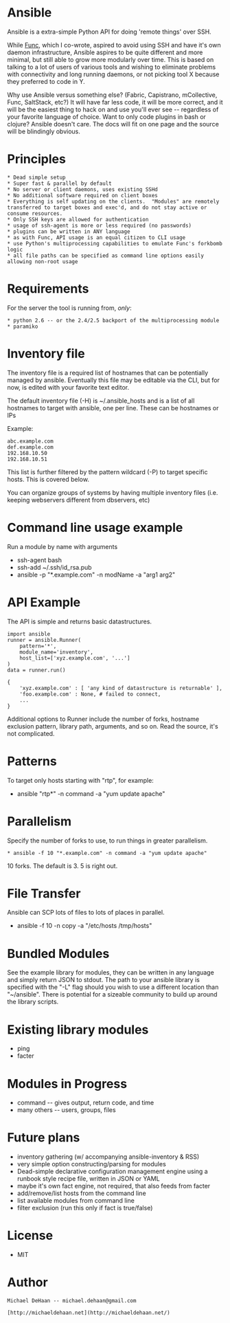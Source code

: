 Ansible
=======

Ansible is a extra-simple Python API for doing 'remote things' over SSH.  

While [Func](http://fedorahosted.org/func), which I co-wrote, aspired to avoid using SSH and have it's own daemon infrastructure, Ansible aspires to be quite different and more minimal, but still able to grow more modularly over time.  This is based on talking to a lot of users of various tools and wishing to eliminate problems with connectivity and long running daemons, or not picking tool X because they preferred to code in Y.

Why use Ansible versus something else?  (Fabric, Capistrano, mCollective, Func, SaltStack, etc?) It will have far less code, it will be more correct, and it will be the easiest thing to hack on and use you'll ever see -- regardless of your favorite language of choice.  Want to only code plugins in bash or clojure?  Ansible doesn't care.  The docs will fit on one page and the source will be blindingly obvious.

Principles
==========

    * Dead simple setup
    * Super fast & parallel by default
    * No server or client daemons, uses existing SSHd
    * No additional software required on client boxes
    * Everything is self updating on the clients.  "Modules" are remotely transferred to target boxes and exec'd, and do not stay active or consume resources.
    * Only SSH keys are allowed for authentication
    * usage of ssh-agent is more or less required (no passwords)
    * plugins can be written in ANY language
    * as with Func, API usage is an equal citizen to CLI usage
    * use Python's multiprocessing capabilities to emulate Func's forkbomb logic
    * all file paths can be specified as command line options easily allowing non-root usage

Requirements
============

For the server the tool is running from, *only*:

    * python 2.6 -- or the 2.4/2.5 backport of the multiprocessing module
    * paramiko

Inventory file
==============

The inventory file is a required list of hostnames that can be potentially managed by
ansible.  Eventually this file may be editable via the CLI, but for now, is
edited with your favorite text editor.

The default inventory file (-H) is ~/.ansible_hosts and is a list
of all hostnames to target with ansible, one per line.  These
can be hostnames or IPs

Example:

    abc.example.com
    def.example.com
    192.168.10.50
    192.168.10.51

This list is further filtered by the pattern wildcard (-P) to target
specific hosts.  This is covered below.

You can organize groups of systems by having multiple inventory
files (i.e. keeping webservers different from dbservers, etc)

Command line usage example
==========================

Run a module by name with arguments
 
   * ssh-agent bash
   * ssh-add ~/.ssh/id_rsa.pub
   * ansible -p "*.example.com" -n modName -a "arg1 arg2"

API Example
===========

The API is simple and returns basic datastructures.

    import ansible
    runner = ansible.Runner(
        pattern='*',
        module_name='inventory', 
        host_list=['xyz.example.com', '...']
    )
    data = runner.run()

    {
        'xyz.example.com' : [ 'any kind of datastructure is returnable' ],
        'foo.example.com' : None, # failed to connect,
        ...
    }

Additional options to Runner include the number of forks, hostname
exclusion pattern, library path, arguments, and so on.  Read the source, it's not
complicated.

Patterns
========

To target only hosts starting with "rtp", for example:

   * ansible "rtp*" -n command -a "yum update apache"

Parallelism
===========

Specify the number of forks to use, to run things in greater parallelism.

    * ansible -f 10 "*.example.com" -n command -a "yum update apache"

10 forks.  The default is 3.  5 is right out.

File Transfer
=============

Ansible can SCP lots of files to lots of places in parallel.

   * ansible -f 10 -n copy -a "/etc/hosts /tmp/hosts"

Bundled Modules
===============

See the example library for modules, they can be written in any language
and simply return JSON to stdout.  The path to your ansible library is
specified with the "-L" flag should you wish to use a different location
than "~/ansible".  There is potential for a sizeable community to build
up around the library scripts.

Existing library modules
========================

   * ping
   * facter

Modules in Progress
===================

   * command -- gives output, return code, and time
   * many others -- users, groups, files

Future plans
============

   * inventory gathering (w/ accompanying ansible-inventory & RSS)
   * very simple option constructing/parsing for modules
   * Dead-simple declarative configuration management engine using
     a runbook style recipe file, written in JSON or YAML
   * maybe it's own fact engine, not required, that also feeds from facter
   * add/remove/list hosts from the command line
   * list available modules from command line
   * filter exclusion (run this only if fact is true/false)

License
=======

   * MIT

Author
======

    Michael DeHaan -- michael.dehaan@gmail.com

    [http://michaeldehaan.net](http://michaeldehaan.net/)


